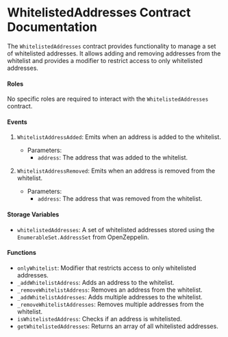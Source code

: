 # WhitelistedAddresses Contract Documentation

The `WhitelistedAddresses` contract provides functionality to manage a set of whitelisted addresses. It allows adding and removing addresses from the whitelist and provides a modifier to restrict access to only whitelisted addresses.

#### Roles
No specific roles are required to interact with the `WhitelistedAddresses` contract.

#### Events
1. `WhitelistAddressAdded`: Emits when an address is added to the whitelist.
   - Parameters:
     - `address`: The address that was added to the whitelist.

2. `WhitelistAddressRemoved`: Emits when an address is removed from the whitelist.
   - Parameters:
     - `address`: The address that was removed from the whitelist.

#### Storage Variables
- `whitelistedAddresses`: A set of whitelisted addresses stored using the `EnumerableSet.AddressSet` from OpenZeppelin.

#### Functions
- `onlyWhitelist`: Modifier that restricts access to only whitelisted addresses.
- `_addWhitelistAddress`: Adds an address to the whitelist.
- `_removeWhitelistAddress`: Removes an address from the whitelist.
- `_addWhitelistAddresses`: Adds multiple addresses to the whitelist.
- `_removeWhitelistAddresses`: Removes multiple addresses from the whitelist.
- `isWhitelistedAddress`: Checks if an address is whitelisted.
- `getWhitelistedAddresses`: Returns an array of all whitelisted addresses.